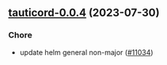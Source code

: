 

## [tauticord-0.0.4](https://github.com/truecharts/charts/compare/tauticord-0.0.3...tauticord-0.0.4) (2023-07-30)

### Chore

- update helm general non-major ([#11034](https://github.com/truecharts/charts/issues/11034))
  
  